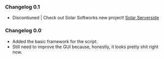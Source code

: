 ### Changelog 0.1
- Discontiuned | Check out Solar Softworks new project! [Solar Serverside](https://getsolar.vercel.app/)


### Changelog 0.0
- Added the basic framework for the script.
- Still need to improve the GUI because, honestly, it looks pretty shit right now.
